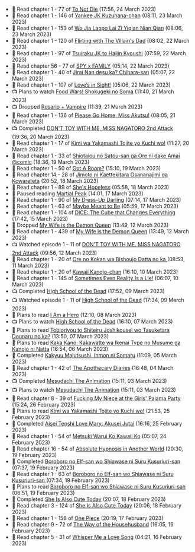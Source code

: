 <!-- ANILIST_ACTIVITY:start -->

-   📖 Read chapter 1 - 77 of [To Not Die](https://anilist.co/manga/136099) (17:56, 24 March 2023)
-   📖 Read chapter 1 - 146 of [Yankee JK Kuzuhana-chan](https://anilist.co/manga/116822) (08:11, 23 March 2023)
-   📖 Read chapter 1 - 153 of [Wo Jia Laopo Lai Zi Yiqian Nian Qian](https://anilist.co/manga/146267) (08:06, 23 March 2023)
-   📖 Read chapter 1 - 120 of [Flirting with The Villain's Dad](https://anilist.co/manga/117581) (08:02, 22 March 2023)
-   📖 Read chapter 1 - 97 of [Tsuiraku JK to Haijin Kyoushi](https://anilist.co/manga/99737) (07:59, 22 March 2023)
-   📖 Read chapter 56 - 77 of [SPY x FAMILY](https://anilist.co/manga/108556) (05:14, 22 March 2023)
-   📖 Read chapter 1 - 40 of [Jirai Nan desu ka? Chihara-san](https://anilist.co/manga/137714) (05:07, 22 March 2023)
-   📖 Read chapter 1 - 107 of [Love’s in Sight!](https://anilist.co/manga/107445) (05:06, 22 March 2023)
-   📺 Plans to watch [Food Wars! Shokugeki no Soma](https://anilist.co/anime/20923) (11:40, 21 March 2023)
-   📺 Dropped [Rosario + Vampire](https://anilist.co/anime/2993) (11:39, 21 March 2023)
-   📖 Read chapter 1 - 136 of [Please Go Home, Miss Akutsu!](https://anilist.co/manga/113501) (08:05, 21 March 2023)
-   📺 Completed [DON'T TOY WITH ME, MISS NAGATORO 2nd Attack](https://anilist.co/anime/140596) (19:36, 20 March 2023)
-   📖 Read chapter 1 - 17 of [Kimi wa Yakamashi Tojite yo Kuchi wo!](https://anilist.co/manga/149337) (11:27, 20 March 2023)
-   📖 Read chapter 1 - 33 of [Shiotaiou no Satou-san ga Ore ni dake Amai @comic](https://anilist.co/manga/123130) (18:36, 19 March 2023)
-   📖 Read chapter 1 - 50 of [Got A Room?](https://anilist.co/manga/129808) (15:10, 19 March 2023)
-   📖 Read chapter 14 - 28 of [Jimoto ni Kaettekitara Osananajimi ga Kowareteta](https://anilist.co/manga/150890) (20:52, 18 March 2023)
-   📖 Read chapter 1 - 89 of [She's Hopeless](https://anilist.co/manga/126944) (05:58, 18 March 2023)
-   📖 Paused reading [Martial Peak](https://anilist.co/manga/104494) (14:01, 17 March 2023)
-   📖 Read chapter 1 - 90 of [My Dress-Up Darling](https://anilist.co/manga/101583) (07:14, 17 March 2023)
-   📖 Read chapter 1 - 63 of [Maybe Meant to Be](https://anilist.co/manga/146139) (05:59, 17 March 2023)
-   📖 Read chapter 1 - 104 of [DICE: The Cube that Changes Everything](https://anilist.co/manga/85208) (17:42, 15 March 2023)
-   📖 Dropped [My Wife is the Demon Queen](https://anilist.co/manga/107966) (13:49, 12 March 2023)
-   📖 Read chapter 1 - 439 of [My Wife is the Demon Queen](https://anilist.co/manga/107966) (13:49, 12 March 2023)
-   📺 Watched episode 1 - 11 of [DON'T TOY WITH ME, MISS NAGATORO 2nd Attack](https://anilist.co/anime/140596) (09:56, 12 March 2023)
-   📖 Read chapter 1 - 20 of [Ore no Kokan wa Bishoujo Datta no ka ](https://anilist.co/manga/147902) (08:53, 11 March 2023)
-   📖 Read chapter 1 - 20 of [Kawaii Kanojo-chan](https://anilist.co/manga/144155) (16:10, 10 March 2023)
-   📖 Read chapter 1 - 145 of [Sometimes Even Reality Is a Lie!](https://anilist.co/manga/113076) (06:07, 10 March 2023)
-   📺 Completed [High School of the Dead](https://anilist.co/anime/8074) (17:52, 09 March 2023)
-   📺 Watched episode 1 - 11 of [High School of the Dead](https://anilist.co/anime/8074) (17:34, 09 March 2023)
-   📖 Plans to read [I Am a Hero](https://anilist.co/manga/44440) (12:10, 08 March 2023)
-   📺 Plans to watch [High School of the Dead](https://anilist.co/anime/8074) (16:10, 07 March 2023)
-   📖 Plans to read [Tobioriyou to Shiteiru Joshikousei wo Tasuketara Dounaru no ka?](https://anilist.co/manga/141425) (13:50, 07 March 2023)
-   📖 Plans to read [Kaka Kano: Kakawatte wa Ikenai Type no Musume ga Kanojo ni Natta](https://anilist.co/manga/153904) (16:54, 06 March 2023)
-   📖 Completed [Kakyuu Majutsushi, Inmon ni Somaru](https://anilist.co/manga/153574) (11:09, 05 March 2023)
-   📖 Read chapter 1 - 42 of [The Apothecary Diaries](https://anilist.co/manga/99022) (16:48, 04 March 2023)
-   📺 Completed [Mesudachi The Animation](https://anilist.co/anime/154076) (15:11, 03 March 2023)
-   📺 Plans to watch [Mesudachi The Animation](https://anilist.co/anime/154076) (15:11, 03 March 2023)
-   📖 Read chapter 8 - 39 of [Fucking My Niece at the Girls' Pajama Party](https://anilist.co/manga/128678) (15:24, 26 February 2023)
-   📖 Plans to read [Kimi wa Yakamashi Tojite yo Kuchi wo!](https://anilist.co/manga/149337) (21:53, 25 February 2023)
-   📖 Completed [Aisei Tenshi Love Mary: Akusei Jutai](https://anilist.co/manga/113620) (16:16, 25 February 2023)
-   📖 Read chapter 1 - 54 of [Metsuki Warui Ko Kawaii Ko](https://anilist.co/manga/143936) (05:07, 24 February 2023)
-   📖 Read chapter 16 - 54 of [Absolute Hypnosis in Another World](https://anilist.co/manga/145575) (20:30, 19 February 2023)
-   📖 Completed [Boroboro no Elf-san wo Shiawase ni Suru Kusuriuri-san  ](https://anilist.co/manga/139465) (07:37, 19 February 2023)
-   📖 Read chapter 1 - 63 of [Boroboro no Elf-san wo Shiawase ni Suru Kusuriuri-san  ](https://anilist.co/manga/139465) (07:34, 19 February 2023)
-   📖 Plans to read [Boroboro no Elf-san wo Shiawase ni Suru Kusuriuri-san  ](https://anilist.co/manga/139465) (06:51, 19 February 2023)
-   📖 Completed [She Is Also Cute Today](https://anilist.co/manga/112378) (20:07, 18 February 2023)
-   📖 Read chapter 3 - 124 of [She Is Also Cute Today](https://anilist.co/manga/112378) (20:06, 18 February 2023)
-   📖 Read chapter 1 - 158 of [One Piece](https://anilist.co/manga/30013) (20:19, 17 February 2023)
-   📖 Read chapter 9 - 72 of [The Way of the Househusband](https://anilist.co/manga/101233) (16:05, 16 February 2023)
-   📖 Read chapter 5 - 31 of [Whisper Me a Love Song](https://anilist.co/manga/107987) (04:21, 16 February 2023)

<!-- ANILIST_ACTIVITY:end -->
